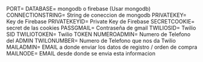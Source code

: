 PORT= 
DATABASE= mongodb o firebase (Usar mongodb)
CONNECTIONSTRING= String de coneccion de mongodb
PRIVATEKEY= Key de Firebase
PRIVATEKEYID= Private Key de Firebase
SECRETCOOKIE= secret de las cookies
PASSGMAIL= Contraseña de gmail
TWILIOSID= Twilio SID
TWILIOTOKEN= Twilio TOKEN
NUMEROADMIN= Numero de Telefono del ADMIN
TWILONUMBER= Numero de Telefono que nos da Twilio
MAILADMIN=  EMAIL a donde enviar los datos de registro / orden de compra
MAILNODE=  EMAIL desde donde se envia esta informacion